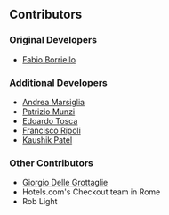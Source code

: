 ## Contributors

### Original Developers

* [Fabio Borriello](https://github.com/fborriello)

### Additional Developers
* [Andrea Marsiglia](https://github.com/AndreaMars94)
* [Patrizio Munzi](https://github.com/patriziomunzi)
* [Edoardo Tosca](https://github.com/ed0t)
* [Francisco Ripoli](https://github.com/fripoli)
* [Kaushik Patel](https://github.com/kainee)

### Other Contributors

* [Giorgio Delle Grottaglie](https://github.com/geordie--)
* Hotels.com's Checkout team in Rome
* Rob Light